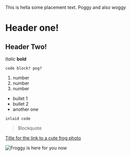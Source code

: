  This is hella some placement text. Poggy
and also woggy



# Header one!
## Header Two!

*Italic*
**bold**

```
code block? pog?
```

1) number
2) number
3) number

* bullet 1
* bullet 2
* another one

`inlaid code` 



> Blockquote

[Title for the link to a cute frog photo](https://cdn.discordapp.com/attachments/695817127516569600/930542128394809385/IMG_8883.png)


![Froggy is here for you now](https://cdn.discordapp.com/attachments/695817127516569600/930542128394809385/IMG_8883.png)
